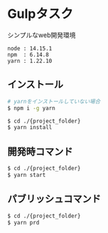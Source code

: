 # Gulpタスク

シンプルなweb開発環境

```
node : 14.15.1
npm  : 6.14.8
yarn : 1.22.10
```

## インストール

```sh
# yarnをインストールしていない場合
$ npm i -g yarn

$ cd ./{project_folder}
$ yarn install
```

## 開発時コマンド

```sh
$ cd ./{project_folder}
$ yarn start
```

## パブリッシュコマンド

```sh
$ cd ./{project_folder}
$ yarn prd
```
